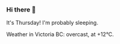 ### Hi there :wave:

It's Thursday! I'm probably sleeping.

Weather in Victoria BC: overcast, at +12°C.
